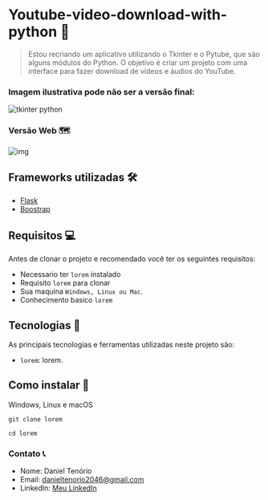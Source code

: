 # Youtube-video-download-with-python 🔴

> Estou recriando um aplicativo utilizando o Tkinter e o Pytube, que são alguns módulos do Python. O objetivo é criar um projeto com uma interface para fazer download de vídeos e áudios do YouTube.

### Imagem ilustrativa pode não ser a versão final:

![tkinter python](https://github.com/danielBRTanimacao/Youtube-video-download-with-python/assets/93400508/7108247c-a385-4d47-9cda-a3533d1cae95)

### Versão Web 🗺️

![img](https://)

## Frameworks utilizadas 🛠️

-   <a href="https://flask.palletsprojects.com/en/3.0.x/">Flask</a>
-   <a href="https://getbootstrap.com">Boostrap</a>

## Requisitos 💻

Antes de clonar o projeto e recomendado você ter os seguintes requisitos:

-   Necessario ter `lorem` instalado
-   Requisito `lorem` para clonar
-   Sua maquina `Windows, Linux ou Mac`.
-   Conhecimento basico `lorem`

## Tecnologias 🚀

As principais tecnologias e ferramentas utilizadas neste projeto são:

-   `lorem`: lorem.

## Como instalar 🚀

Windows, Linux e macOS

```
git clone lorem

cd lorem
```

### Contato 📞

-   Nome: Daniel Tenório
-   Email: danieltenorio2046@gmail.com
-   LinkedIn: [Meu LinkedIn](https://www.linkedin.com/in/daniel-tenório-6471b0244/)
